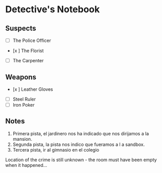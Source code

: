 # Detective's Notebook

## Suspects
- [ ] The Police Officer
- [x ] The Florist
- [ ] The Carpenter

## Weapons
- [x ] Leather Gloves
- [ ] Steel Ruler
- [ ] Iron Poker

## Notes
1. Primera pista, el jardinero nos ha indicado que nos dirijamos a la mansion.
2. Segunda pista, la pista nos indico que fueramos a l a sandbox.
3. Tercera pista, ir al gimnasio en el colegio

Location of the crime is still unknown - the room must have been empty when it happened...
